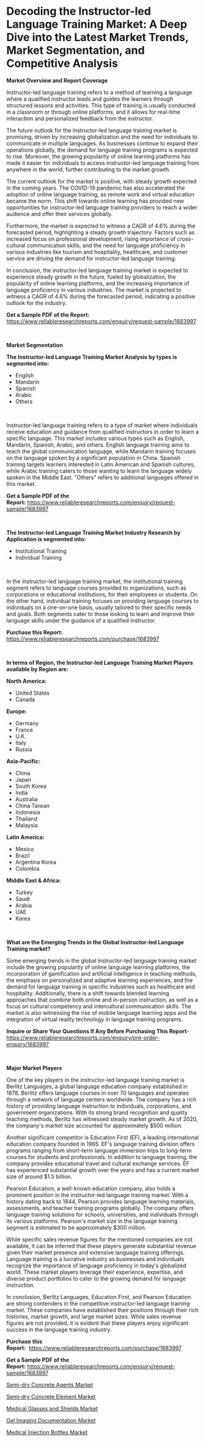 <p><h1>Decoding the Instructor-led Language Training Market: A Deep Dive into the Latest Market Trends, Market Segmentation, and Competitive Analysis</h1></p><p><strong>Market Overview and Report Coverage</strong></p>
<p><p>Instructor-led language training refers to a method of learning a language where a qualified instructor leads and guides the learners through structured lessons and activities. This type of training is usually conducted in a classroom or through online platforms, and it allows for real-time interaction and personalized feedback from the instructor.</p><p>The future outlook for the instructor-led language training market is promising, driven by increasing globalization and the need for individuals to communicate in multiple languages. As businesses continue to expand their operations globally, the demand for language training programs is expected to rise. Moreover, the growing popularity of online learning platforms has made it easier for individuals to access instructor-led language training from anywhere in the world, further contributing to the market growth.</p><p>The current outlook for the market is positive, with steady growth expected in the coming years. The COVID-19 pandemic has also accelerated the adoption of online language training, as remote work and virtual education became the norm. This shift towards online learning has provided new opportunities for instructor-led language training providers to reach a wider audience and offer their services globally.</p><p>Furthermore, the market is expected to witness a CAGR of 4.6% during the forecasted period, highlighting a steady growth trajectory. Factors such as increased focus on professional development, rising importance of cross-cultural communication skills, and the need for language proficiency in various industries like tourism and hospitality, healthcare, and customer service are driving the demand for instructor-led language training.</p><p>In conclusion, the instructor-led language training market is expected to experience steady growth in the future, fueled by globalization, the popularity of online learning platforms, and the increasing importance of language proficiency in various industries. The market is projected to witness a CAGR of 4.6% during the forecasted period, indicating a positive outlook for the industry.</p></p>
<p><strong>Get a Sample PDF of the Report:</strong> <a href="https://www.reliableresearchreports.com/enquiry/request-sample/1683997">https://www.reliableresearchreports.com/enquiry/request-sample/1683997</a></p>
<p>&nbsp;</p>
<p><strong>Market Segmentation</strong></p>
<p><strong>The Instructor-led Language Training Market Analysis by types is segmented into:</strong></p>
<p><ul><li>English</li><li>Mandarin</li><li>Spanish</li><li>Arabic</li><li>Others</li></ul></p>
<p>&nbsp;</p>
<p><p>Instructor-led language training refers to a type of market where individuals receive education and guidance from qualified instructors in order to learn a specific language. This market includes various types such as English, Mandarin, Spanish, Arabic, and others. English language training aims to teach the global communication language, while Mandarin training focuses on the language spoken by a significant population in China. Spanish training targets learners interested in Latin American and Spanish cultures, while Arabic training caters to those wanting to learn the language widely spoken in the Middle East. "Others" refers to additional languages offered in this market.</p></p>
<p><strong>Get a Sample PDF of the Report:</strong>&nbsp;<a href="https://www.reliableresearchreports.com/enquiry/request-sample/1683997">https://www.reliableresearchreports.com/enquiry/request-sample/1683997</a></p>
<p>&nbsp;</p>
<p><strong>The Instructor-led Language Training Market Industry Research by Application is segmented into:</strong></p>
<p><ul><li>Institutional Training</li><li>Individual Training</li></ul></p>
<p>&nbsp;</p>
<p><p>In the instructor-led language training market, the institutional training segment refers to language courses provided to organizations, such as corporations or educational institutions, for their employees or students. On the other hand, individual training focuses on providing language courses to individuals on a one-on-one basis, usually tailored to their specific needs and goals. Both segments cater to those looking to learn and improve their language skills under the guidance of a qualified instructor.</p></p>
<p><strong>Purchase this Report:</strong>&nbsp; <a href="https://www.reliableresearchreports.com/purchase/1683997">https://www.reliableresearchreports.com/purchase/1683997</a></p>
<p>&nbsp;</p>
<p><strong>In terms of Region, the Instructor-led Language Training Market Players available by Region are:</strong></p>
<p>
    <p> <strong> North America: </strong>
        <ul>
            <li>United States</li>
            <li>Canada</li>
        </ul>
        </p> 
    <p> <strong> Europe: </strong>
        <ul>
            <li>Germany</li>
            <li>France</li>
            <li>U.K.</li>
            <li>Italy</li>
            <li>Russia</li>
        </ul>
        </p> 
    <p> <strong> Asia-Pacific: </strong>
        <ul>
            <li>China</li>
            <li>Japan</li>
            <li>South Korea</li>
            <li>India</li>
            <li>Australia</li>
            <li>China Taiwan</li>
            <li>Indonesia</li>
            <li>Thailand</li>
            <li>Malaysia</li>
        </ul>
        </p> 
    <p> <strong> Latin America: </strong>
        <ul>
            <li>Mexico</li>
            <li>Brazil</li>
            <li>Argentina Korea</li>
            <li>Colombia</li>
        </ul>
        </p> 
    <p> <strong> Middle East & Africa: </strong>
        <ul>
            <li>Turkey</li>
            <li>Saudi</li>
            <li>Arabia</li>
            <li>UAE</li>
            <li>Korea</li>
        </ul>
    </p>
    </p>
<p>&nbsp;</p>
<p><strong>What are the Emerging Trends in the Global Instructor-led Language Training market?</strong></p>
<p><p>Some emerging trends in the global instructor-led language training market include the growing popularity of online language learning platforms, the incorporation of gamification and artificial intelligence in teaching methods, the emphasis on personalized and adaptive learning experiences, and the demand for language training in specific industries such as healthcare and hospitality. Additionally, there is a shift towards blended learning approaches that combine both online and in-person instruction, as well as a focus on cultural competency and intercultural communication skills. The market is also witnessing the rise of mobile language learning apps and the integration of virtual reality technology in language training programs.</p></p>
<p><strong>Inquire or Share Your Questions If Any Before Purchasing This Report</strong>- <a href="https://www.reliableresearchreports.com/enquiry/pre-order-enquiry/1683997">https://www.reliableresearchreports.com/enquiry/pre-order-enquiry/1683997</a></p>
<p>&nbsp;</p>
<p><strong>Major Market Players</strong></p>
<p><p>One of the key players in the instructor-led language training market is Berlitz Languages, a global language education company established in 1878. Berlitz offers language courses in over 70 languages and operates through a network of language centers worldwide. The company has a rich history of providing language instruction to individuals, corporations, and government organizations. With its strong brand recognition and quality teaching methods, Berlitz has witnessed steady market growth. As of 2020, the company's market size accounted for approximately $500 million.</p><p>Another significant competitor is Education First (EF), a leading international education company founded in 1965. EF's language training division offers programs ranging from short-term language immersion trips to long-term courses for students and professionals. In addition to language training, the company provides educational travel and cultural exchange services. EF has experienced substantial growth over the years and has a current market size of around $1.5 billion.</p><p>Pearson Education, a well-known education company, also holds a prominent position in the instructor-led language training market. With a history dating back to 1844, Pearson provides language learning materials, assessments, and teacher training programs globally. The company offers language training solutions for schools, universities, and individuals through its various platforms. Pearson's market size in the language training segment is estimated to be approximately $300 million.</p><p>While specific sales revenue figures for the mentioned companies are not available, it can be inferred that these players generate substantial revenue given their market presence and extensive language training offerings. Language training is a lucrative industry as businesses and individuals recognize the importance of language proficiency in today's globalized world. These market players leverage their experience, expertise, and diverse product portfolios to cater to the growing demand for language instruction.</p><p>In conclusion, Berlitz Languages, Education First, and Pearson Education are strong contenders in the competitive instructor-led language training market. These companies have established their positions through their rich histories, market growth, and large market sizes. While sales revenue figures are not provided, it is evident that these players enjoy significant success in the language training industry.</p></p>
<p><strong>Purchase this Report:</strong>&nbsp;&nbsp;<a href="https://www.reliableresearchreports.com/purchase/1683997">https://www.reliableresearchreports.com/purchase/1683997</a></p>
<p></p>
<p><strong>Get a Sample PDF of the Report:</strong>&nbsp;<a href="https://www.reliableresearchreports.com/enquiry/request-sample/1683997">https://www.reliableresearchreports.com/enquiry/request-sample/1683997</a></p>
<p><p><a href="https://medium.com/@juansmith1961/decoding-semi-dry-concrete-agents-market-metrics-market-share-trends-and-growth-patterns-8fa73a97bb37">Semi-dry Concrete Agents Market</a></p><p><a href="https://medium.com/@stephenstevens11/semi-dry-concrete-element-market-trends-and-market-analysis-forecasted-for-period-2023-2030-2c87f879861d">Semi-dry Concrete Element Market</a></p><p><a href="https://www.linkedin.com/pulse/medical-glasses-shields-market-provides-detailed-segmentation-u4cse/">Medical Glasses and Shields Market</a></p><p><a href="https://www.linkedin.com/pulse/gel-imaging-documentation-market-research-report-provides-ptqre/">Gel Imaging Documentation Market</a></p><p><a href="https://www.linkedin.com/pulse/medical-injection-bottles-market-size-trends-growth-outlook-hexoe/">Medical Injection Bottles Market</a></p></p>